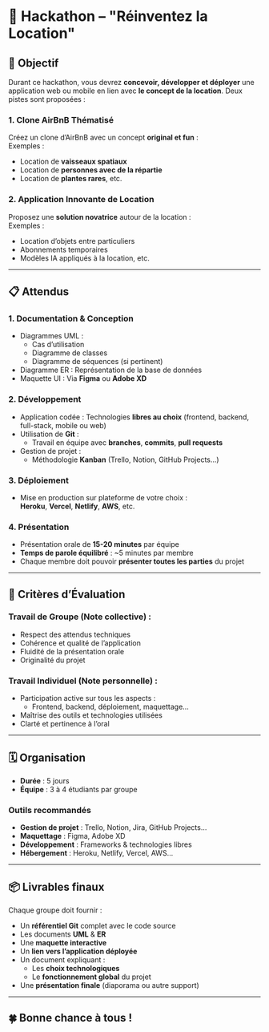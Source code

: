 # 🚀 Hackathon – "Réinventez la Location"

## 🎯 Objectif

Durant ce hackathon, vous devrez **concevoir, développer et déployer** une application web ou mobile en lien avec **le concept de la location**. Deux pistes sont proposées :

### 1. Clone AirBnB Thématisé

Créez un clone d’AirBnB avec un concept **original et fun** :  
Exemples :

- Location de **vaisseaux spatiaux**
- Location de **personnes avec de la répartie**
- Location de **plantes rares**, etc.

### 2. Application Innovante de Location

Proposez une **solution novatrice** autour de la location :  
Exemples :

- Location d’objets entre particuliers
- Abonnements temporaires
- Modèles IA appliqués à la location, etc.

---

## 📋 Attendus

### 1. Documentation & Conception

- Diagrammes UML :
  - Cas d’utilisation
  - Diagramme de classes
  - Diagramme de séquences (si pertinent)
- Diagramme ER : Représentation de la base de données
- Maquette UI : Via **Figma** ou **Adobe XD**

### 2. Développement

- Application codée : Technologies **libres au choix** (frontend, backend, full-stack, mobile ou web)
- Utilisation de **Git** :
  - Travail en équipe avec **branches**, **commits**, **pull requests**
- Gestion de projet :
  - Méthodologie **Kanban** (Trello, Notion, GitHub Projects...)

### 3. Déploiement

- Mise en production sur plateforme de votre choix :  
  **Heroku**, **Vercel**, **Netlify**, **AWS**, etc.

### 4. Présentation

- Présentation orale de **15-20 minutes** par équipe
- **Temps de parole équilibré** : ~5 minutes par membre
- Chaque membre doit pouvoir **présenter toutes les parties** du projet

---

## 🧩 Critères d’Évaluation

### Travail de Groupe (Note collective) :

- Respect des attendus techniques
- Cohérence et qualité de l’application
- Fluidité de la présentation orale
- Originalité du projet

### Travail Individuel (Note personnelle) :

- Participation active sur tous les aspects :
  - Frontend, backend, déploiement, maquettage…
- Maîtrise des outils et technologies utilisées
- Clarté et pertinence à l’oral

---

## 🗓️ Organisation

- **Durée** : 5 jours
- **Équipe** : 3 à 4 étudiants par groupe

### Outils recommandés

- **Gestion de projet** : Trello, Notion, Jira, GitHub Projects…
- **Maquettage** : Figma, Adobe XD
- **Développement** : Frameworks & technologies libres
- **Hébergement** : Heroku, Netlify, Vercel, AWS...

---

## 📦 Livrables finaux

Chaque groupe doit fournir :

- Un **référentiel Git** complet avec le code source
- Les documents **UML** & **ER**
- Une **maquette interactive**
- Un **lien vers l’application déployée**
- Un document expliquant :
  - Les **choix technologiques**
  - Le **fonctionnement global** du projet
- Une **présentation finale** (diaporama ou autre support)

---

## 🍀 Bonne chance à tous !
